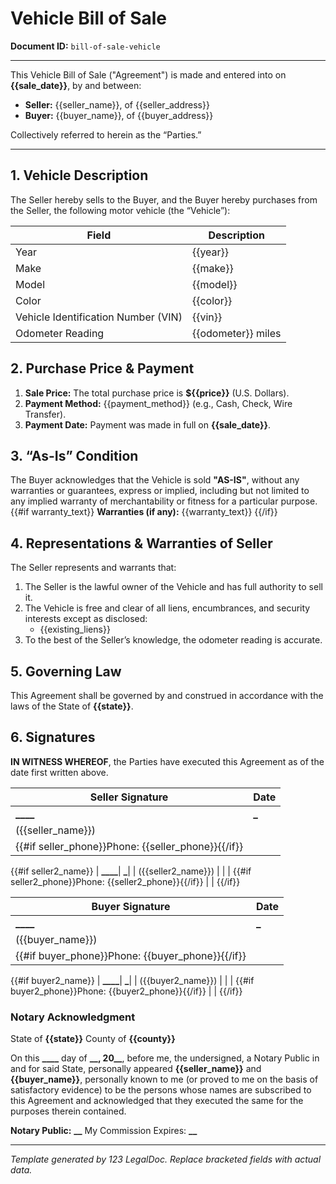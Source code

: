 # Vehicle Bill of Sale

**Document ID:** `bill-of-sale-vehicle`

---

This Vehicle Bill of Sale ("Agreement") is made and entered into on **{{sale_date}}**, by and between:

- **Seller:** {{seller_name}}, of {{seller_address}}
- **Buyer:** {{buyer_name}}, of {{buyer_address}}

Collectively referred to herein as the “Parties.”

---

## 1. Vehicle Description

The Seller hereby sells to the Buyer, and the Buyer hereby purchases from the Seller, the following motor vehicle (the “Vehicle”):

| Field                               | Description        |
| ----------------------------------- | ------------------ |
| Year                                | {{year}}           |
| Make                                | {{make}}           |
| Model                               | {{model}}          |
| Color                               | {{color}}          |
| Vehicle Identification Number (VIN) | {{vin}}            |
| Odometer Reading                    | {{odometer}} miles |

## 2. Purchase Price & Payment

1. **Sale Price:** The total purchase price is **${{price}}** (U.S. Dollars).
2. **Payment Method:** {{payment_method}} (e.g., Cash, Check, Wire Transfer).
3. **Payment Date:** Payment was made in full on **{{sale_date}}**.

## 3. “As-Is” Condition

The Buyer acknowledges that the Vehicle is sold **"AS-IS"**, without any warranties or guarantees, express or implied, including but not limited to any implied warranty of merchantability or fitness for a particular purpose.
{{#if warranty_text}}
**Warranties (if any):**
{{warranty_text}}
{{/if}}

## 4. Representations & Warranties of Seller

The Seller represents and warrants that:

1. The Seller is the lawful owner of the Vehicle and has full authority to sell it.
2. The Vehicle is free and clear of all liens, encumbrances, and security interests except as disclosed:
   - {{existing_liens}}
3. To the best of the Seller’s knowledge, the odometer reading is accurate.

## 5. Governing Law

This Agreement shall be governed by and construed in accordance with the laws of the State of **{{state}}**.

## 6. Signatures

**IN WITNESS WHEREOF**, the Parties have executed this Agreement as of the date first written above.

| Seller Signature                                   | Date                   |
| -------------------------------------------------- | ---------------------- |
| **********\_\_\_\_**********                       | **********\_********** |
| ({{seller_name}})                                  |                        |
| {{#if seller_phone}}Phone: {{seller_phone}}{{/if}} |                        |

{{#if seller2_name}}
| **********\_\_\_\_**********| **********\_**********|
| ({{seller2_name}}) | |
| {{#if seller2_phone}}Phone: {{seller2_phone}}{{/if}} | |
{{/if}}

| Buyer Signature                                  | Date                   |
| ------------------------------------------------ | ---------------------- |
| **********\_\_\_\_**********                     | **********\_********** |
| ({{buyer_name}})                                 |                        |
| {{#if buyer_phone}}Phone: {{buyer_phone}}{{/if}} |                        |

{{#if buyer2_name}}
| **********\_\_\_\_**********| **********\_**********|
| ({{buyer2_name}}) | |
| {{#if buyer2_phone}}Phone: {{buyer2_phone}}{{/if}} | |
{{/if}}

### Notary Acknowledgment

State of **{{state}}**
County of **{{county}}**

On this **\_\_\_\_** day of ********\_\_******, 20\_\_**, before me, the undersigned, a Notary Public in and for said State, personally appeared **{{seller_name}}** and **{{buyer_name}}**, personally known to me (or proved to me on the basis of satisfactory evidence) to be the persons whose names are subscribed to this Agreement and acknowledged that they executed the same for the purposes therein contained.

**Notary Public:** ************\_\_************
My Commission Expires: ******\_\_******

---

_Template generated by 123 LegalDoc. Replace bracketed fields with actual data._
